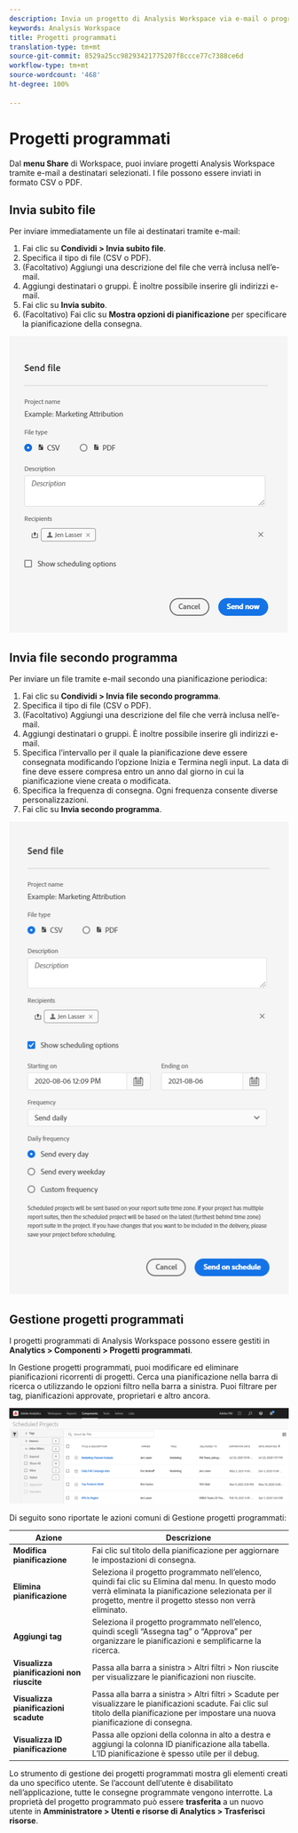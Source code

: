 ```yaml
---
description: Invia un progetto di Analysis Workspace via e-mail o programmane la consegna.
keywords: Analysis Workspace
title: Progetti programmati
translation-type: tm+mt
source-git-commit: 8529a25cc98293421775207f8ccce77c7388ce6d
workflow-type: tm+mt
source-wordcount: '468'
ht-degree: 100%

---
```



# Progetti programmati

Dal **menu Share** di Workspace, puoi inviare progetti Analysis Workspace tramite e-mail a destinatari selezionati. I file possono essere inviati in formato CSV o PDF.

## Invia subito file

Per inviare immediatamente un file ai destinatari tramite e-mail:

1. Fai clic su **Condividi > Invia subito file**.
1. Specifica il tipo di file (CSV o PDF).
1. (Facoltativo) Aggiungi una descrizione del file che verrà inclusa nell’e-mail.
1. Aggiungi destinatari o gruppi. È inoltre possibile inserire gli indirizzi e-mail.
1. Fai clic su **Invia subito**.
1. (Facoltativo) Fai clic su **Mostra opzioni di pianificazione** per specificare la pianificazione della consegna.

![Invia subito file](assets/send-file-now.png)

## Invia file secondo programma

Per inviare un file tramite e-mail secondo una pianificazione periodica:

1. Fai clic su **Condividi > Invia file secondo programma**.
1. Specifica il tipo di file (CSV o PDF).
1. (Facoltativo) Aggiungi una descrizione del file che verrà inclusa nell’e-mail.
1. Aggiungi destinatari o gruppi. È inoltre possibile inserire gli indirizzi e-mail.
1. Specifica l’intervallo per il quale la pianificazione deve essere consegnata modificando l’opzione Inizia e Termina negli input. La data di fine deve essere compresa entro un anno dal giorno in cui la pianificazione viene creata o modificata.
1. Specifica la frequenza di consegna. Ogni frequenza consente diverse personalizzazioni.
1. Fai clic su **Invia secondo programma**.

![](assets/send-on-schedule.png)

## Gestione progetti programmati

I progetti programmati di Analysis Workspace possono essere gestiti in **Analytics > Componenti > Progetti programmati**.

In Gestione progetti programmati, puoi modificare ed eliminare pianificazioni ricorrenti di progetti. Cerca una pianificazione nella barra di ricerca o utilizzando le opzioni filtro nella barra a sinistra. Puoi filtrare per tag, pianificazioni approvate, proprietari e altro ancora.

![](assets/scheduled-project-manager.png)

Di seguito sono riportate le azioni comuni di Gestione progetti programmati:

| Azione | Descrizione |
|---|---|
| **Modifica pianificazione** | Fai clic sul titolo della pianificazione per aggiornare le impostazioni di consegna. |
| **Elimina pianificazione** | Seleziona il progetto programmato nell’elenco, quindi fai clic su Elimina dal menu. In questo modo verrà eliminata la pianificazione selezionata per il progetto, mentre il progetto stesso non verrà eliminato. |
| **Aggiungi tag** | Seleziona il progetto programmato nell’elenco, quindi scegli “Assegna tag” o “Approva” per organizzare le pianificazioni e semplificarne la ricerca. |
| **Visualizza pianificazioni non riuscite** | Passa alla barra a sinistra > Altri filtri > Non riuscite per visualizzare le pianificazioni non riuscite. |
| **Visualizza pianificazioni scadute** | Passa alla barra a sinistra > Altri filtri > Scadute per visualizzare le pianificazioni scadute. Fai clic sul titolo della pianificazione per impostare una nuova pianificazione di consegna. |
| **Visualizza ID pianificazione** | Passa alle opzioni della colonna in alto a destra e aggiungi la colonna ID pianificazione alla tabella. L’ID pianificazione è spesso utile per il debug. |

Lo strumento di gestione dei progetti programmati mostra gli elementi creati da uno specifico utente. Se l’account dell’utente è disabilitato nell’applicazione, tutte le consegne programmate vengono interrotte. La proprietà del progetto programmato può essere **trasferita** a un nuovo utente in **Amministratore > Utenti e risorse di Analytics > Trasferisci risorse**.
